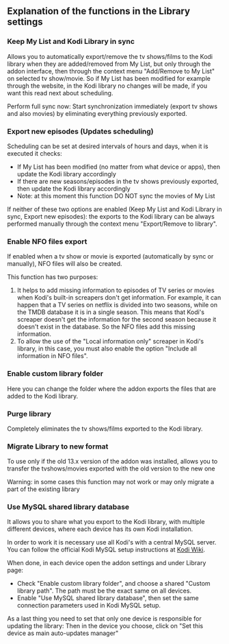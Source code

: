 ## Explanation of the functions in the Library settings

### Keep My List and Kodi Library in sync
Allows you to automatically export/remove the tv shows/films to the Kodi library when they are added/removed from My List, but only through the addon interface, then through the context menu "Add/Remove to My List" on selected tv show/movie. So if My List has been modified for example through the website, in the Kodi library no changes will be made, if you want this read next about scheduling.

Perform full sync now: Start synchronization immediately (export tv shows and also movies) by eliminating everything previously exported.

### Export new episodes (Updates scheduling)
Scheduling can be set at desired intervals of hours and days, when it is executed it checks:
* If My List has been modified (no matter from what device or apps), then update the Kodi library accordingly
* If there are new seasons/episodes in the tv shows previously exported, then update the Kodi library accordingly
* Note: at this moment this function DO NOT sync the movies of My List

If neither of these two options are enabled (Keep My List and Kodi Library in sync, Export new episodes):
the exports to the Kodi library can be always performed manually through the context menu "Export/Remove to library".

### Enable NFO files export
If enabled when a tv show or movie is exported (automatically by sync or manually), NFO files will also be created.

This function has two purposes:
1) It helps to add missing information to episodes of TV series or movies when Kodi's built-in screapers don't get information.
For example, it can happen that a TV series on netflix is divided into two seasons, while on the TMDB database it is in a single season. This means that Kodi's screaper doesn't get the information for the second season because it doesn't exist in the database. So the NFO files add this missing information.
2) To allow the use of the "Local information only" screaper in Kodi's library,
in this case, you must also enable the option "Include all information in NFO files".

### Enable custom library folder
Here you can change the folder where the addon exports the files that are added to the Kodi library.

### Purge library
Completely eliminates the tv shows/films exported to the Kodi library.

### Migrate Library to new format
To use only if the old 13.x version of the addon was installed,
allows you to transfer the tvshows/movies exported with the old version to the new one

Warning: in some cases this function may not work or may only migrate a part of the existing library

### Use MySQL shared library database
It allows you to share what you export to the Kodi library, with multiple different devices, where each device has its own Kodi installation.

In order to work it is necessary use all Kodi's with a central MySQL server. You can follow the official Kodi MySQL setup instructions at [Kodi Wiki](https://kodi.wiki/view/MySQL).

When done, in each device open the addon settings and under Library page:
* Check "Enable custom library folder", and choose a shared "Custom library path". The path must be the exact same on all devices.
* Enable "Use MySQL shared library database", then set the same connection parameters used in Kodi MySQL setup.

As a last thing you need to set that only one device is responsible for updating the library:
Then in the device you choose, click on "Set this device as main auto-updates manager"
